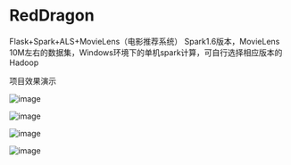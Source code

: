 # RedDragon
Flask+Spark+ALS+MovieLens（电影推荐系统）
Spark1.6版本，MovieLens 10M左右的数据集，Windows环境下的单机spark计算，可自行选择相应版本的Hadoop

项目效果演示

![image](https://github.com/sunheqing/RedDragon/blob/master/RedDragon/show/1.png)

![image](https://github.com/sunheqing/RedDragon/blob/master/RedDragon/show/2.png)

![image](https://github.com/sunheqing/RedDragon/blob/master/RedDragon/show/3.png)

![image](https://github.com/sunheqing/RedDragon/blob/master/RedDragon/show/4.png)
